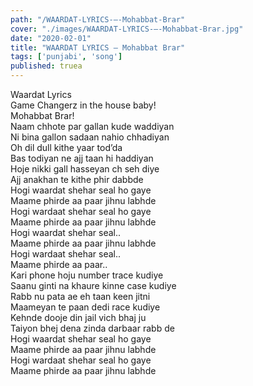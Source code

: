 ```yaml
---
path: "/WAARDAT-LYRICS-–-Mohabbat-Brar"
cover: "./images/WAARDAT-LYRICS-–-Mohabbat-Brar.jpg"
date: "2020-02-01"
title: "WAARDAT LYRICS – Mohabbat Brar"
tags: ['punjabi', 'song']
published: truea
---
```

  
Waardat Lyrics  
Game Changerz in the house baby!  
Mohabbat Brar!  
Naam chhote par gallan kude waddiyan  
Ni bina gallon sadaan nahio chhadiyan  
Oh dil dull kithe yaar tod’da  
Bas todiyan ne ajj taan hi haddiyan  
Hoje nikki gall hasseyan ch seh diye  
Ajj anakhan te kithe phir dabbde  
Hogi waardat shehar seal ho gaye  
Maame phirde aa paar jihnu labhde  
Hogi wardaat shehar seal ho gaye  
Maame phirde aa paar jihnu labhde  
Hogi waardat shehar seal..  
Maame phirde aa paar jihnu labhde  
Hogi wardaat shehar seal..  
Maame phirde aa paar..  
Kari phone hoju number trace kudiye  
Saanu ginti na khaure kinne case kudiye  
Rabb nu pata ae eh taan keen jitni  
Maameyan te paan dedi race kudiye  
Kehnde dooje din jail vich bhaj ju  
Taiyon bhej dena zinda darbaar rabb de  
Hogi waardat shehar seal ho gaye  
Maame phirde aa paar jihnu labhde  
Hogi wardaat shehar seal ho gaye  
Maame phirde aa paar jihnu labhde  

